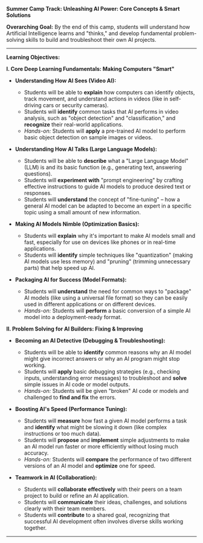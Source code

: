 

**Summer Camp Track: Unleashing AI Power: Core Concepts & Smart Solutions**

**Overarching Goal:** By the end of this camp, students will understand how Artificial Intelligence learns and "thinks," and develop fundamental problem-solving skills to build and troubleshoot their own AI projects.

---

**Learning Objectives:**

**I. Core Deep Learning Fundamentals: Making Computers "Smart"**

*   **Understanding How AI Sees (Video AI):**
    *   Students will be able to **explain** how computers can identify objects, track movement, and understand actions in videos (like in self-driving cars or security cameras).
    *   Students will **identify** common tasks that AI performs in video analysis, such as "object detection" and "classification," and **recognize** their real-world applications.
    *   *Hands-on:* Students will **apply** a pre-trained AI model to perform basic object detection on sample images or videos.

*   **Understanding How AI Talks (Large Language Models):**
    *   Students will be able to **describe** what a "Large Language Model" (LLM) is and its basic function (e.g., generating text, answering questions).
    *   Students will **experiment with** "prompt engineering" by crafting effective instructions to guide AI models to produce desired text or responses.
    *   Students will **understand** the concept of "fine-tuning" – how a general AI model can be adapted to become an expert in a specific topic using a small amount of new information.

*   **Making AI Models Nimble (Optimization Basics):**
    *   Students will **explain** why it's important to make AI models small and fast, especially for use on devices like phones or in real-time applications.
    *   Students will **identify** simple techniques like "quantization" (making AI models use less memory) and "pruning" (trimming unnecessary parts) that help speed up AI.

*   **Packaging AI for Success (Model Formats):**
    *   Students will **understand** the need for common ways to "package" AI models (like using a universal file format) so they can be easily used in different applications or on different devices.
    *   *Hands-on:* Students will **perform** a basic conversion of a simple AI model into a deployment-ready format.

**II. Problem Solving for AI Builders: Fixing & Improving**

*   **Becoming an AI Detective (Debugging & Troubleshooting):**
    *   Students will be able to **identify** common reasons why an AI model might give incorrect answers or why an AI program might stop working.
    *   Students will **apply** basic debugging strategies (e.g., checking inputs, understanding error messages) to troubleshoot and **solve** simple issues in AI code or model outputs.
    *   *Hands-on:* Students will be given "broken" AI code or models and challenged to **find and fix** the errors.

*   **Boosting AI's Speed (Performance Tuning):**
    *   Students will **measure** how fast a given AI model performs a task and **identify** what might be slowing it down (like complex instructions or too much data).
    *   Students will **propose** and **implement** simple adjustments to make an AI model run faster or more efficiently without losing much accuracy.
    *   *Hands-on:* Students will **compare** the performance of two different versions of an AI model and **optimize** one for speed.

*   **Teamwork in AI (Collaboration):**
    *   Students will **collaborate effectively** with their peers on a team project to build or refine an AI application.
    *   Students will **communicate** their ideas, challenges, and solutions clearly with their team members.
    *   Students will **contribute** to a shared goal, recognizing that successful AI development often involves diverse skills working together.

---
